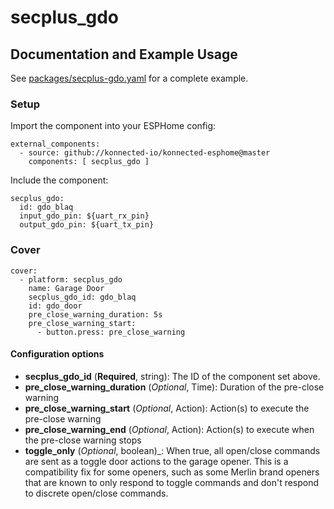 # secplus_gdo

## Documentation and Example Usage

See [packages/secplus-gdo.yaml](https://github.com/konnected-io/konnected-esphome/blob/master/packages/secplus-gdo.yaml) for a complete example.

### Setup
Import the component into your ESPHome config:

```
external_components:
  - source: github://konnected-io/konnected-esphome@master
    components: [ secplus_gdo ]
```

Include the component:
```
secplus_gdo:
  id: gdo_blaq
  input_gdo_pin: ${uart_rx_pin}
  output_gdo_pin: ${uart_tx_pin}
```

### Cover

```
cover:
  - platform: secplus_gdo
    name: Garage Door
    secplus_gdo_id: gdo_blaq
    id: gdo_door
    pre_close_warning_duration: 5s
    pre_close_warning_start:
      - button.press: pre_close_warning

```

#### Configuration options

* **secplus_gdo_id** (**Required**, string): The ID of the component set above.
* **pre_close_warning_duration** (_Optional_, Time): Duration of the pre-close warning
* **pre_close_warning_start** (_Optional_, Action): Action(s) to execute the pre-close warning
* **pre_close_warning_end** (_Optional_, Action): Action(s) to execute when the pre-close warning stops
* **toggle_only** (_Optional_, boolean)_: When true, all open/close commands are sent as a toggle door actions to the garage opener. This is a compatibility fix for some openers, such as some Merlin brand openers that are known to only respond to toggle commands and don't respond to discrete open/close commands.